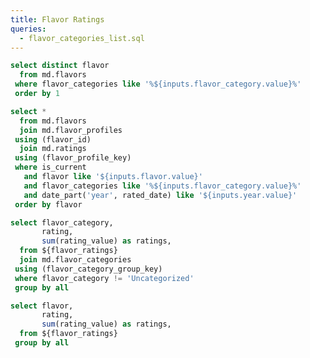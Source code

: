 ```yaml
---
title: Flavor Ratings
queries:
  - flavor_categories_list.sql
---
```


<Dropdown name=year>
    <DropdownOption value=% valueLabel="[All Years]"/>
    <DropdownOption value=2021/>
    <DropdownOption value=2022/>
    <DropdownOption value=2023/>
    <DropdownOption value=2024/>
</Dropdown>

<Dropdown data={flavor_categories_list} name=flavor_category value=flavor_category>
    <DropdownOption value="%" valueLabel="[All Categories]"/>
</Dropdown>

```sql flavors_list
select distinct flavor
  from md.flavors
 where flavor_categories like '%${inputs.flavor_category.value}%'
 order by 1
```

<Dropdown data={flavors_list} name=flavor value=flavor>
    <DropdownOption value="%" valueLabel="[All Flavors]"/>
</Dropdown>

```sql flavor_ratings
select *
  from md.flavors
  join md.flavor_profiles
 using (flavor_id)
  join md.ratings
 using (flavor_profile_key)
 where is_current
   and flavor like '${inputs.flavor.value}'
   and flavor_categories like '%${inputs.flavor_category.value}%'
   and date_part('year', rated_date) like '${inputs.year.value}'
 order by flavor
```

```sql ratings_by_flavor_category
select flavor_category,
       rating,
       sum(rating_value) as ratings,
  from ${flavor_ratings}
  join md.flavor_categories
 using (flavor_category_group_key)
 where flavor_category != 'Uncategorized'
 group by all
```

```sql ratings_by_flavor
select flavor,
       rating,
       sum(rating_value) as ratings,
  from ${flavor_ratings}
 group by all
```

<BarChart
    data={ratings_by_flavor_category}
    title="Ratings by Flavor Category"
    x=flavor_category
    y=ratings
    series=rating
    swapXY=true
/>

<BarChart
    data={ratings_by_flavor}
    title="Ratings by Flavor"
    x=flavor
    y=ratings
    series=rating
    swapXY=true
/>

